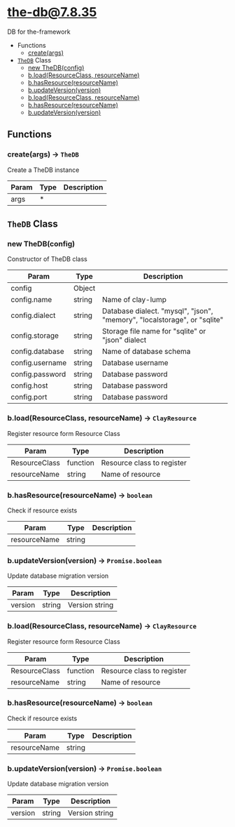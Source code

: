 # the-db@7.8.35

DB for the-framework

+ Functions
  + [create(args)](#the-db-function-create)
+ [`TheDB`](#the-db-classes) Class
  + [new TheDB(config)](#the-db-classes-the-d-b-constructor)
  + [b.load(ResourceClass, resourceName)](#the-db-classes-the-d-b-load)
  + [b.hasResource(resourceName)](#the-db-classes-the-d-b-hasResource)
  + [b.updateVersion(version)](#the-db-classes-the-d-b-updateVersion)
  + [b.load(ResourceClass, resourceName)](#the-db-classes-the-d-b-load)
  + [b.hasResource(resourceName)](#the-db-classes-the-d-b-hasResource)
  + [b.updateVersion(version)](#the-db-classes-the-d-b-updateVersion)

## Functions

<a class='md-heading-link' name="the-db-function-create" ></a>

### create(args) -> `TheDB`

Create a TheDB instance

| Param | Type | Description |
| ----- | --- | -------- |
| args | * |  |



<a class='md-heading-link' name="the-db-classes"></a>

## `TheDB` Class






<a class='md-heading-link' name="the-db-classes-the-d-b-constructor" ></a>

### new TheDB(config)

Constructor of TheDB class

| Param | Type | Description |
| ----- | --- | -------- |
| config | Object |  |
| config.name | string | Name of clay-lump |
| config.dialect | string | Database dialect. "mysql", "json", "memory", "localstorage", or "sqlite" |
| config.storage | string | Storage file name for "sqlite" or "json" dialect |
| config.database | string | Name of database schema |
| config.username | string | Database username |
| config.password | string | Database password |
| config.host | string | Database password |
| config.port | string | Database password |


<a class='md-heading-link' name="the-db-classes-the-d-b-load" ></a>

### b.load(ResourceClass, resourceName) -> `ClayResource`

Register resource form Resource Class

| Param | Type | Description |
| ----- | --- | -------- |
| ResourceClass | function | Resource class to register |
| resourceName | string | Name of resource |


<a class='md-heading-link' name="the-db-classes-the-d-b-hasResource" ></a>

### b.hasResource(resourceName) -> `boolean`

Check if resource exists

| Param | Type | Description |
| ----- | --- | -------- |
| resourceName | string |  |


<a class='md-heading-link' name="the-db-classes-the-d-b-updateVersion" ></a>

### b.updateVersion(version) -> `Promise.boolean`

Update database migration version

| Param | Type | Description |
| ----- | --- | -------- |
| version | string | Version string |


<a class='md-heading-link' name="the-db-classes-the-d-b-load" ></a>

### b.load(ResourceClass, resourceName) -> `ClayResource`

Register resource form Resource Class

| Param | Type | Description |
| ----- | --- | -------- |
| ResourceClass | function | Resource class to register |
| resourceName | string | Name of resource |


<a class='md-heading-link' name="the-db-classes-the-d-b-hasResource" ></a>

### b.hasResource(resourceName) -> `boolean`

Check if resource exists

| Param | Type | Description |
| ----- | --- | -------- |
| resourceName | string |  |


<a class='md-heading-link' name="the-db-classes-the-d-b-updateVersion" ></a>

### b.updateVersion(version) -> `Promise.boolean`

Update database migration version

| Param | Type | Description |
| ----- | --- | -------- |
| version | string | Version string |




